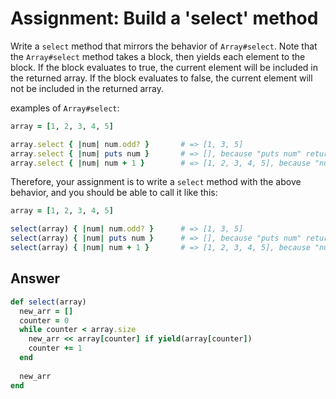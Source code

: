 # Assignment: Build a 'select' method

Write a `select` method that mirrors the behavior of `Array#select`. Note that the `Array#select` method takes a block, then yields each element to the block. If the  block evaluates to true, the current element will be included in the  returned array. If the block evaluates to false, the current element  will not be included in the returned array.

examples of `Array#select`:

```ruby
array = [1, 2, 3, 4, 5]

array.select { |num| num.odd? }       # => [1, 3, 5]
array.select { |num| puts num }       # => [], because "puts num" returns nil and evaluates to false
array.select { |num| num + 1 }        # => [1, 2, 3, 4, 5], because "num + 1" evaluates to true
```

Therefore, your assignment is to write a `select` method with the above behavior, and you should be able to call it like this:

```ruby
array = [1, 2, 3, 4, 5]

select(array) { |num| num.odd? }      # => [1, 3, 5]
select(array) { |num| puts num }      # => [], because "puts num" returns nil and evaluates to false
select(array) { |num| num + 1 }       # => [1, 2, 3, 4, 5], because "num + 1" evaluates to true
```

## Answer

```ruby
def select(array)
  new_arr = []
  counter = 0
  while counter < array.size    
    new_arr << array[counter] if yield(array[counter])
    counter += 1
  end
  
  new_arr
end
```

